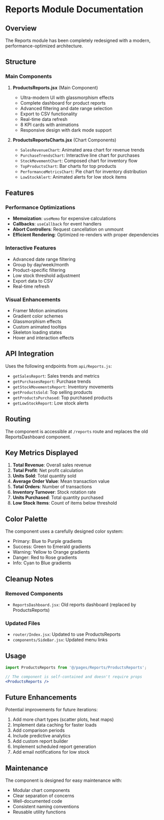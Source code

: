 # Reports Module Documentation

## Overview
The Reports module has been completely redesigned with a modern, performance-optimized architecture.

## Structure

### Main Components

1. **ProductsReports.jsx** (Main Component)
   - Ultra-modern UI with glassmorphism effects
   - Complete dashboard for product reports
   - Advanced filtering and date range selection
   - Export to CSV functionality
   - Real-time data refresh
   - 8 KPI cards with animations
   - Responsive design with dark mode support

2. **ProductsReportsCharts.jsx** (Chart Components)
   - `SalesRevenueChart`: Animated area chart for revenue trends
   - `PurchaseTrendsChart`: Interactive line chart for purchases
   - `StockMovementChart`: Composed chart for inventory flow
   - `TopProductsChart`: Bar charts for top products
   - `PerformanceMetricsChart`: Pie chart for inventory distribution
   - `LowStockAlert`: Animated alerts for low stock items

## Features

### Performance Optimizations
- **Memoization**: `useMemo` for expensive calculations
- **Callbacks**: `useCallback` for event handlers
- **Abort Controllers**: Request cancellation on unmount
- **Efficient Rendering**: Optimized re-renders with proper dependencies

### Interactive Features
- Advanced date range filtering
- Group by day/week/month
- Product-specific filtering
- Low stock threshold adjustment
- Export data to CSV
- Real-time refresh

### Visual Enhancements
- Framer Motion animations
- Gradient color schemes
- Glassmorphism effects
- Custom animated tooltips
- Skeleton loading states
- Hover and interaction effects

## API Integration

Uses the following endpoints from `api/Reports.js`:
- `getSalesReport`: Sales trends and metrics
- `getPurchasesReport`: Purchase trends
- `getStockMovementsReport`: Inventory movements
- `getProductsSold`: Top selling products
- `getProductsPurchased`: Top purchased products
- `getLowStockReport`: Low stock alerts

## Routing

The component is accessible at `/reports` route and replaces the old ReportsDashboard component.

## Key Metrics Displayed

1. **Total Revenue**: Overall sales revenue
2. **Total Profit**: Net profit calculation
3. **Units Sold**: Total quantity sold
4. **Average Order Value**: Mean transaction value
5. **Total Orders**: Number of transactions
6. **Inventory Turnover**: Stock rotation rate
7. **Units Purchased**: Total quantity purchased
8. **Low Stock Items**: Count of items below threshold

## Color Palette

The component uses a carefully designed color system:
- Primary: Blue to Purple gradients
- Success: Green to Emerald gradients
- Warning: Yellow to Orange gradients
- Danger: Red to Rose gradients
- Info: Cyan to Blue gradients

## Cleanup Notes

### Removed Components
- `ReportsDashboard.jsx`: Old reports dashboard (replaced by ProductsReports)

### Updated Files
- `router/Index.jsx`: Updated to use ProductsReports
- `components/SideBar.jsx`: Updated menu links

## Usage

```jsx
import ProductsReports from '@/pages/Reports/ProductsReports';

// The component is self-contained and doesn't require props
<ProductsReports />
```

## Future Enhancements

Potential improvements for future iterations:
1. Add more chart types (scatter plots, heat maps)
2. Implement data caching for faster loads
3. Add comparison periods
4. Include predictive analytics
5. Add custom report builder
6. Implement scheduled report generation
7. Add email notifications for low stock

## Maintenance

The component is designed for easy maintenance with:
- Modular chart components
- Clear separation of concerns
- Well-documented code
- Consistent naming conventions
- Reusable utility functions